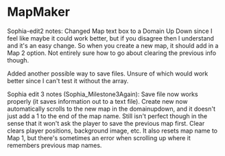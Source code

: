 # MapMaker

Sophia-edit2 notes:
Changed Map text box to a Domain Up Down since I feel like maybe it could work better, but if you disagree then I understand and it's an easy change. So when you create a new map, it should add in a Map 2 option. Not entirely sure how to go about clearing the previous info though.

Added another possible way to save files. Unsure of which would work better since I can't test it without the array.


Sophia edit 3 notes (Sophia_Milestone3Again):
Save file now works properly (it saves information out to a text file). Create new now automatically scrolls to the new map in the domainupdown, and it doesn't just add a 1 to the end of the map name. Still isn't perfect though in the sense that it won't ask the player to save the previous map first. Clear clears player positions, background image, etc. It also resets map name to Map 1, but there's sometimes an error when scrolling up where it remembers previous map names.
